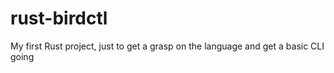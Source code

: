 # rust-birdctl
My first Rust project, just to get a grasp on the language and get a basic CLI going
